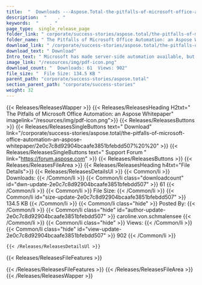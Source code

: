 ```yaml
---
title:  "  Downloads ---Aspose.Total-the-pitfalls-of-microsoft-office-automation-an-aspose-whitepaper . " 
description:  "    . " 
keywords:  "    . " 
page_type:  single_release_page
folder_link: " corporate/success-stories/aspose.total/the-pitfalls-of-microsoft-office-automation-an-aspose-whitepaper/"
folder_name: " The Pitfalls of Microsoft Office Automation: an Aspose Whitepaper"
download_link: " /corporate/success-stories/aspose.total/the-pitfalls-of-microsoft-office-automation-an-aspose-whitepaper/2e0c7c8d92904bcaafe3851bfebdd507"
download_text: " Download"
Intro_text: " Microsoft has made server-side automation available, but this is not the intende..."
image_link: "/resources/img/pdf-icon.png"
download_count: "  Downloads: 61  Views: 902"
file_size: "  File Size: 134.5 KB "
parent_path: "corporate/success-stories/aspose.total"
section_parent_path: "corporate/success-stories"
weight: 32 
---
```


{{< Releases/ReleasesWapper >}}
  {{< Releases/ReleasesHeading H2txt=" The Pitfalls of Microsoft Office Automation: an Aspose Whitepaper" imagelink="/resources/img/pdf-icon.png">}}
  {{< Releases/ReleasesButtons >}}
    {{< Releases/ReleasesSingleButtons text=" Download" link="/corporate/success-stories/aspose.total/the-pitfalls-of-microsoft-office-automation-an-aspose-whitepaper/2e0c7c8d92904bcaafe3851bfebdd507%20%20" >}}
    {{< Releases/ReleasesSingleButtons text=" Support Forum " link="https://forum.aspose.com" >}}
  {{< Releases/ReleasesButtons >}}
  {{< Releases/ReleasesFileArea >}}
    {{< Releases/ReleasesHeading h4txt="File Details">}}
    {{< Releases/ReleasesDetailsUl >}}
            {{< Common/li  >}} Downloads: {{< /Common/li >}} 
      {{< Common/li class="downloadcount" id="dwn-update-2e0c7c8d92904bcaafe3851bfebdd507" >}} 61 {{< /Common/li >}} 
      {{< Common/li  >}} File Size: {{< /Common/li >}} 
      {{< Common/li id="size-update-2e0c7c8d92904bcaafe3851bfebdd507" >}} 134.5 KB {{< /Common/li >}} 
      {{< Common/li  class="hide" >}} Posted By: {{< /Common/li >}} 
      {{< Common/li class="hide" id="author-update-2e0c7c8d92904bcaafe3851bfebdd507" >}} caroline.von.schmalensee {{< /Common/li >}} 
      {{< Common/li class="hide"  >}} Views: {{< /Common/li >}} 
      {{< Common/li class="hide" id="view-update-2e0c7c8d92904bcaafe3851bfebdd507" >}} 902 {{< /Common/li >}} 

    {{< /Releases/ReleasesDetailsUl >}}

  {{< Releases/ReleasesFileFeatures >}}
      
  {{< /Releases/ReleasesFileFeatures >}}
 {{< /Releases/ReleasesFileArea >}}
{{< /Releases/ReleasesWapper >}}


